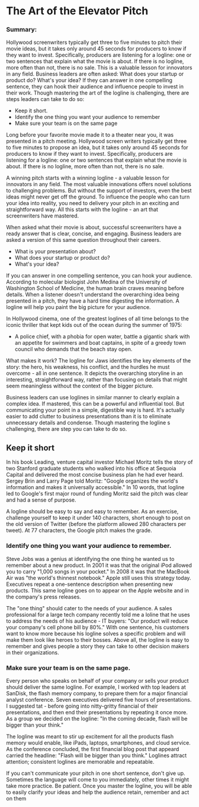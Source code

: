 # The Art of the Elevator Pitch
### Summary: 
Hollywood screenwriters typically get three to five minutes to pitch their movie ideas, but it takes only around 45 seconds for producers to know if they want to invest. Specifically, producers are listening for a logline: one or two sentences that explain what the movie is about. If there is no logline, more often than not, there is no sale. This is a valuable lesson for innovators in any field. Business leaders are often asked: What does your startup or product do? What's your idea? If they can answer in one compelling sentence, they can hook their audience and influence people to invest in their work. Though mastering the art of the logline is challenging, there are steps leaders can take to do so:
 - Keep it short.
 - Identify the one thing you want your audience to remember
 - Make sure your team is on the same page

Long before your favorite movie made it to a theater near you, it was
presented in a pitch meeting. Hollywood screen writers typically get
three to five minutes to propose an idea, but it takes only around 45
seconds for producers to know if they want to invest. Specifically,
producers are listening for a logline: one or two sentences that explain
what the movie is about. If there is no logline, more often than not,
there is no sale.

A winning pitch starts with a winning logline - a valuable lesson for
innovators in any field. The most valuable innovations offers novel
solutions to challenging problems. But without the support of investors,
even the best ideas might never get off the ground. To influence the
people who can turn your idea into reality, you need to delivery your
pitch in an exciting and straightforward way. All this starts with the
logline - an art that screenwriters have mastered.

When asked what their movie is about, successful screenwriters have a
ready answer that is clear, concise, and engaging. Business leaders are
asked a version of this same question throughout their careers.
- What is your presentation about?
- What does your startup or product do?
- What's your idea?

If you can answer in one compelling sentence, you can hook your
audience. According to molecular biologist John Medina of the University
of Washington School of Medicine, the human brain craves meaning before
details. When a listener doesn't understand the overarching idea being
presented in a pitch, they have a hard time digesting the information. A
logline will help you paint the big picture for your audience.

In Hollywood cinema, one of the greatest loglines of all time belongs to
the iconic thriller that kept kids out of the ocean during the summer of
1975:

- A police chief, with a phobia for open water, battle a gigantic shark
  with an appetite for swimmers and boat captains, in spite of a greedy
  town council who demands that the beach stay open.

What makes it work? The logline for Jaws identifies the key elements of
the story: the hero, his weakness, his conflict, and the hurdles he must
overcome - all in one sentence. It depicts the overarching storyline in
an interesting, straightforward way, rather than focusing on details that
might seem meaningless without the context of the bigger picture.

Business leaders can use loglines in similar manner to clearly explain a
complex idea. If mastered, this can be a powerful and influential tool.
But communicating your point in a simple, digestible way is hard. It's
actually easier to add clutter to business presentations than it is to
eliminate unnecessary details and condense. Though mastering the logline
s challenging, there are step you can take to do so.

## Keep it short
In his book Leading, venture capital investor Michael Moritz tells the
story of two Stanford graduate students who walked into his office at
Sequoia Capital and delivered the most concise business plan he had ever
heard. Sergey Brin and Larry Page told Moritz: "Google organizes the
world's information and makes it universally accessible." In 10 words,
that logline led to Google's first major round of funding Moritz said
the pitch was clear and had a sense of purpose.

A logline should be easy to say and easy to remember. As an exercise,
challenge yourself to keep it under 140 characters, short enough to post
on the old version of Twitter (before the platform allowed 280
characters per tweet). At 77 characters, the Google pitch makes the
grade.

### Identify one thing you want your audience to remember.
Steve Jobs was a genius at identifying the one thing he wanted us to
remember about a new product. In 2001 it was that the original iPod
allowed you to carry "1,000 songs in your pocket." In 2008 it was that
the MacBook Air was "the world's thinnest notebook." Apple still uses
this strategy today. Executives repeat a one-sentence description when
presenting new products. This same logline goes on to appear on the
Apple website and in the company's press releases.

The "one thing" should cater to the needs of your audience. A sales
professional for a large tech company recently told me a loline that he
uses to address the needs of his audience - IT buyers: "Our product will
reduce your company's cell phone bill by 80%." With one sentence, his
customers want to know more because his logline solves a specific
problem and will make them look like heroes to their bosses. Above all,
the logline is easy to remember and gives people a story they can take
to other decision makers in their organizations.

### Make sure your team is on the same page.
Every person who speaks on behalf of your company or sells your product
should deliver the same logline. For example, I worked with top leaders
at SanDisk, the flash memory company, to prepare them for a major
financial analyst conference. Seven executives delivered five hours of
presentations. I suggested tat - before going into nitty-gritty
financial of their presentations, and then end their presentations by
repeating it once more. As a group we decided on the logline: "In the
coming decade, flash will be bigger than your think."

The logline was meant to stir up excitement for all the products flash
memory would enable, like iPads, laptops, smartphones, and cloud service. As the conference concluded, the first financial blog post that appeard carried the headline: "Flash will be bigger than you think."
Loglines attract attention; consistent loglines are memorable and
repeatable.

If you can't communicate your pitch in one short sentence, don't give
up. Sometimes the language will come to you immediately, other times it
might take more practice. Be patient. Once you master the logline, you
will be able to easily clarify your ideas and help the audience retain,
remember and act on them
